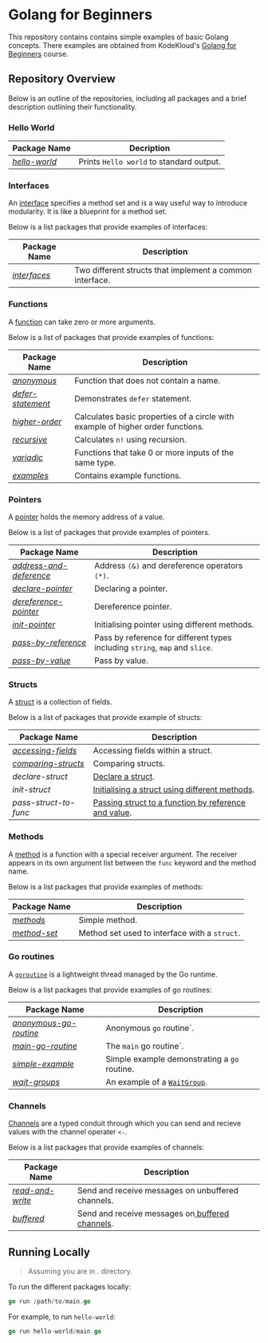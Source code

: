 # Golang for Beginners

This repository contains contains simple examples of basic Golang concepts. There examples are obtained from KodeKloud's
[Golang for Beginners](https://learn.kodekloud.com/courses/golang) course.

## Repository Overview

Below is an outline of the repositories, including all packages and a brief description outlining their functionality.

### Hello World

| Package Name                           | Decription                               |
|----------------------------------------|------------------------------------------|
| [_hello-world_](./hello-world/main.go) | Prints `Hello world` to standard output. |

### Interfaces

An [interface](https://go.dev/tour/methods/9) specifies a method set and is a way useful way to introduce modularity.
It is like a blueprint for a method set.

Below is a list packages that provide examples of interfaces:

| Package Name                         | Description                                              |
|--------------------------------------|----------------------------------------------------------|
| [_interfaces_](./interfaces/main.go) | Two different structs that implement a common interface. |

### Functions

A [function](https://go.dev/tour/basics/4) can take zero or more arguments.

Below is a list of packages that provide examples of functions:

| Package Name                                             | Description                                                                     |
|----------------------------------------------------------|---------------------------------------------------------------------------------|
| [_anonymous_](./functions/anonymous/main.go)             | Function that does not contain a name.                                          |
| [_defer-statement_](./functions/defer-statement/main.go) | Demonstrates `defer` statement.                                                 |
| [_higher-order_](./functions/higher-order/main.go)       | Calculates basic properties of a circle with example of higher order functions. |
| [_recursive_](./functions/recursive/main.go)             | Calculates `n!` using recursion.                                                |
| [_variadic_](./functions/variadic/main.go)               | Functions that take 0 or more inputs of the same type.                          |
| [_examples_](./functions/examples/calculate.go)          | Contains example functions.                                                     |

### Pointers

A [pointer](https://go.dev/tour/moretypes/1) holds the memory address of a value.

Below is a list of packages that provide examples of pointers.

| Package Name                                                          | Description                                                                  |
|-----------------------------------------------------------------------|------------------------------------------------------------------------------|
| [_address-and-deference_](./pointers/address-and-dereference/main.go) | Address `(&)` and dereference operators `(*)`.                               |
| [_declare-pointer_](./pointers/declare-pointer/main.go)               | Declaring a pointer.                                                         |
| [_dereference-pointer_](./pointers/dereference-pointer/main.go)       | Dereference pointer.                                                         |
| [_init-pointer_](./pointers/init-pointer/main.go)                     | Initialising pointer using different methods.                                |
| [_pass-by-reference_](./pointers/pass-by-reference/main.go)           | Pass by reference for different types including `string`, `map` and `slice`. |
| [_pass-by-value_](./pointers/pass-by-value/main.go)                   | Pass by value.                                                               |

### Structs

A [struct](https://go.dev/tour/moretypes/2) is a collection of fields.

Below is a list of packages that provide example of structs:

| Package Name                                               | Description                                                                                   |
|------------------------------------------------------------|-----------------------------------------------------------------------------------------------|
| [_accessing-fields_](./structs/accessing-fields/main.go)   | Accessing fields within a struct.                                                             |
| [_comparing-structs_](./structs/comparing-structs/main.go) | Comparing structs.                                                                            |
| _declare-struct_                                           | [Declare a struct](./structs/declare-struct/main.go).                                         |
| _init-struct_                                              | [Initialising a struct using different methods](./structs/init-struct/main.go).               |
| _pass-struct-to-func_                                      | [Passing struct to a function by reference and value](./structs/pass-struct-to-func/main.go). |

### Methods

A [method](https://go.dev/tour/methods/1) is a function with a special receiver argument. The receiver appears in its
own argument list between the `func` keyword and the method name.

Below is a list packages that provide examples of methods:

| Package Name                                  | Description                                   |
|-----------------------------------------------|-----------------------------------------------|
| [_methods_](./methods/intro/main.go)          | Simple method.                                |
| [_method-set_](./methods/method-sets/main.go) | Method set used to interface with a `struct`. |

### Go routines

A [`goroutine`](https://go.dev/tour/concurrency/1) is a lightweight thread managed by the Go runtime.

Below is a list packages that provide examples of go routines:

| Package Name                                                         | Description                                                       |
|----------------------------------------------------------------------|-------------------------------------------------------------------|
| [_anonymous-go-routine_](./go-routines/anonymous-go-routine/main.go) | Anonymous `go` routine`.                                          |
| [_main-go-routine_](./go-routines/main-go-routine/main.go)           | The `main` go routine`.                                           |
| [_simple-example_](./go-routines/simple-example/main.go)             | Simple example demonstrating a `go` routine.                      |
| [ _wait-groups_](./go-routines/wait-groups/main.go)                  | An example of a [`WaitGroup`](https://pkg.go.dev/sync#WaitGroup). |

### Channels

[Channels](https://go.dev/tour/concurrency/2) are a typed conduit through which you can send and recieve values with the
channel operater `<-`.

Below is a list packages that provide examples of channels:

| Package Name                                          | Description                                                                          |
|-------------------------------------------------------|--------------------------------------------------------------------------------------|
| [_read-and-write_](./channels/read-and-write/main.go) | Send and receive messages on unbuffered channels.                                    |
| [_buffered_](./channels/buffered/main.go)             | Send and receive messages on[ buffered channels](https://go.dev/tour/concurrency/3). |

## Running Locally

> Assuming you are in . directory.

To run the different packages locally:

```go
go run /path/to/main.go
```

For example, to run `hello-world`:

```go
go run hello-world/main.go
```
